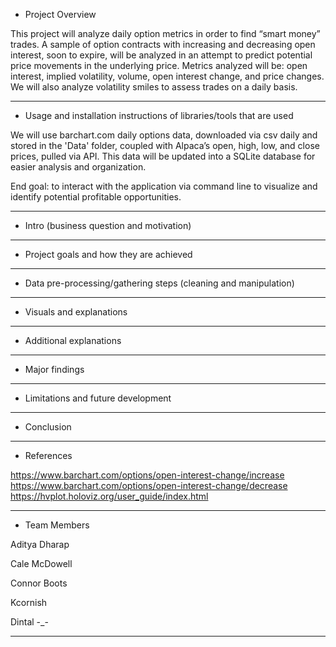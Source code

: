 - Project Overview
  
This project will analyze daily option metrics in order to find “smart money” trades. A sample of option contracts with increasing and decreasing open interest, soon to expire, will be analyzed in an attempt to predict potential price movements in the underlying price. Metrics analyzed will be: open interest, implied volatility, volume, open interest change, and price changes. We will also analyze volatility smiles to assess trades on a daily basis.

---

- Usage and installation instructions of libraries/tools that are used

We will use barchart.com daily options data, downloaded via csv daily and stored in the 'Data' folder, coupled with Alpaca’s open, high, low, and close prices, pulled via API. This data will be updated into a SQLite database for easier analysis and organization.

End goal: to interact with the application via command line to visualize and identify potential profitable opportunities.

---

- Intro (business question and motivation)

---

- Project goals and how they are achieved

---

- Data pre-processing/gathering steps (cleaning and manipulation)

---

- Visuals and explanations

---

- Additional explanations

---

- Major findings

---

- Limitations and future development

---

- Conclusion
  
---

- References

https://www.barchart.com/options/open-interest-change/increase
https://www.barchart.com/options/open-interest-change/decrease
https://hvplot.holoviz.org/user_guide/index.html

---

- Team Members
  
Aditya Dharap
 
Cale McDowell
 
Connor Boots
 
Kcornish
 
Dintal -_-

---